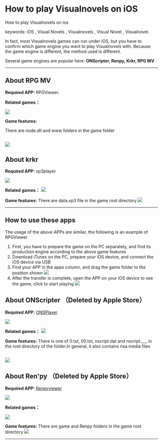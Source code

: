 # How to play Visualnovels on iOS

How to play Visualnovels on ios

keywords: iOS , Visual Novels , Visualnovels , Visual Novel , Visualnovel.

In fact, most Visualnovels games can run under iOS, but you have to confirm which game engine you want to play Visualnovels with. Because the game engine is different, the method used is different.

Several game engines are popular here: 
**ONScripter, Renpy, Krkr, RPG MV**.

-------

## About RPG MV
**Required APP:** RPGViewer.

**Related games：**

![](https://tva1.sinaimg.cn/large/008i3skNly1gze8057bpbj31kt0u0wog.jpg)

**Game features:** 

There are node.dll and www folders in the game folder

![](https://tva1.sinaimg.cn/large/008i3skNly1gze7pvqocxj316s0komz1.jpg)
-----


## About krkr
**Required APP:** xp3player

![](https://tva1.sinaimg.cn/large/008i3skNly1gze7yer6djj30xy0je75m.jpg)

**Related games：**
![](https://tva1.sinaimg.cn/large/008i3skNly1gze4tvknjtj314q0u0qao.jpg)

**Game features:** 
There are data.xp3 file in the game root directory
![](https://tva1.sinaimg.cn/large/008i3skNly1gze7z2x5owj30vi0begm4.jpg)

-----

## How to use these apps
The usage of the above APPs are similar, the following is an example of RPGViewer

1. First, you have to prepare the game on the PC separately, and find its production engine according to the above game features
2. Download iTunes on the PC, prepare your iOS device, and connect the iOS device via USB
3. Find your APP in the apps column, and drag the game folder to the position shown
![](https://tva1.sinaimg.cn/large/008i3skNly1gze7n2n0zbj30dw07t0sz.jpg)
4. After the transfer is complete, open the APP on your iOS device to see the game, click to start playing
![](https://tva1.sinaimg.cn/large/008i3skNly1gze7m1vwmsj31eu0satay.jpg)




## About ONScripter （Deleted by Apple Store）

**Required APP:** [ONSPlayer](https://apps.apple.com/cn/app/id1388250129)

![](https://tva1.sinaimg.cn/large/008i3skNly1gze7xgiov5j30hk0bk74p.jpg)

**Related games：**
![](https://tva1.sinaimg.cn/large/008i3skNly1gze7x0o1i3j30ya0u0q9e.jpg)

**Game features:** 
There is one of 0.txt, 00.txt, nscript.dat and nscript.___ in the root directory of the folder.In general, it also contains nsa media files

![](https://tva1.sinaimg.cn/large/008i3skNly1gze7aj1up6j316a0cugmr.jpg)
-------
## About Ren'py （Deleted by Apple Store）

**Required APP:** [Renpyviewer](https://apps.apple.com/cn/app/renpyviewer/id1547796767)

![](https://tva1.sinaimg.cn/large/008i3skNly1gze4uv6doxj31hc0u0gnu.jpg)

**Related games：**

![](https://tva1.sinaimg.cn/large/008i3skNly1gze4uhsgk0j315x0u07a2.jpg)

**Game features:** 
There are game and Renpy folders in the game root directory
![](https://tva1.sinaimg.cn/large/008i3skNly1gze7xvddyvj31bs0fo75r.jpg)

------






